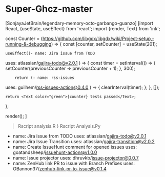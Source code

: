 # Super-Ghcz-master
[SonjayaJetBrain/legendary-memory-octo-garbango-guanzo]
[import React, {useState, useEffect} from 'react';
import {render, Text} from 'ink';

const Counter = (https://github.com/libgdx/libgdx/wiki/Project-setup,-running-&-debugging) => {
	const [counter, setCounter] = useState(201);

	useEffect((- name: Jira issue from TODO
  uses: atlassian/gajira-todo@v2.0.1
) => {
		const timer = setInterval(() => {
			setCounter(previousCounter => previousCounter + 1);
		}, 300);

		return (- name: rss-issues
  uses: guilhem/rss-issues-action@0.4.0
) => {
			clearInterval(timer);
		};
	}, []);

	return <Text color="green">{counter} tests passed</Text>;
};

render(<Counter />);
]
 > Rscript analysis.R
} Rscript Analysis.Py

- name: Jira issue from TODO
  uses: atlassian/gajira-todo@v2.0.1
- name: Jira Issue Transition
  uses: atlassian/gajira-transition@v2.0.2
- name: Create IssueHunt comment for opened issues
  uses: goatandsheep/issuehunt-action@v1.0.0
- name: Issue projector
  uses: dhruvkb/issue-projector@0.0.7
- name: ZenHub link PR to issue with Branch Prefixes
  uses: OBannon37/zenhub-link-pr-to-issue@v0.1.4
